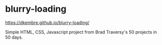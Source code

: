 # blurry-loading
https://dkembre.github.io/blurry-loading/

Simple HTML, CSS, Javascript project from Brad Traversy's 50 projects in 50 days. 
